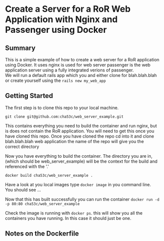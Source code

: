 # Create a Server for a RoR Web Application with Nginx and Passenger using Docker

## Summary
This is a simple example of how to create a web server for a RoR application using Docker. It uses nginx is used for web server
passenger is the web application server using a fully integrated verions of passenger.  
We will run a default rails app which you and either clone for blah.blah.blah or create yourself using the `rails new my_web_app`

## Getting Started
The first step is to clone this repo to your local machine.

`git clone git@github.com:cha53c/web_server_example.git`

This contains everything you need to build the container and run nginx, but is does not contain the RoR application. You will need to get this once you have cloned this repo. Once you have cloned the repo cd into it and clone blah.blah.blah web application the name of the repo will give you the correct directory

Now you have everything to build the container.  The directory you are in, (which should be web_server_example) will be the context for the build and referenced with the '.'

`docker build cha53c/web_server_example .`

Have a look at you local images type `docker image` in you command line. You should see ...


Now that this has built successfully you can run the container
`docker run -d -p 80:80 cha53c/web_server_example`

Check the image is running with `docker ps`. this will show you all the containers you have running. In this case it should just be one.

## Notes on the Dockerfile


